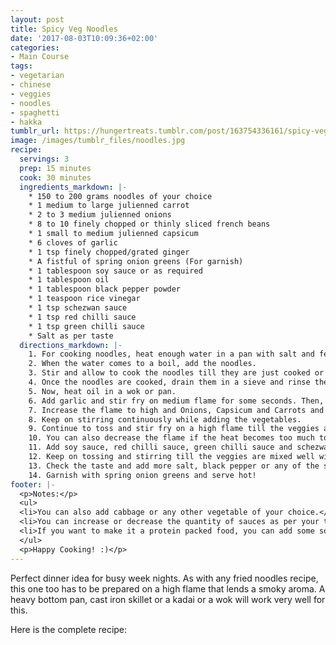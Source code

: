 ```yaml
---
layout: post
title: Spicy Veg Noodles
date: '2017-08-03T10:09:36+02:00'
categories:
- Main Course
tags:
- vegetarian
- chinese
- veggies
- noodles
- spaghetti
- hakka
tumblr_url: https://hungertreats.tumblr.com/post/163754336161/spicy-veg-noodles
image: /images/tumblr_files/noodles.jpg
recipe:
  servings: 3
  prep: 15 minutes
  cook: 30 minutes
  ingredients_markdown: |-
    * 150 to 200 grams noodles of your choice
    * 1 medium to large julienned carrot
    * 2 to 3 medium julienned onions
    * 8 to 10 finely chopped or thinly sliced french beans
    * 1 small to medium julienned capsicum
    * 6 cloves of garlic
    * 1 tsp finely chopped/grated ginger
    * A fistful of spring onion greens (For garnish)
    * 1 tablespoon soy sauce or as required
    * 1 tablespoon oil
    * 1 tablespoon black pepper powder
    * 1 teaspoon rice vinegar
    * 1 tsp schezwan sauce
    * 1 tsp red chilli sauce
    * 1 tsp green chilli sauce
    * Salt as per taste
  directions_markdown: |-
    1. For cooking noodles, heat enough water in a pan with salt and few drops of oil.
    2. When the water comes to a boil, add the noodles.
    3. Stir and allow to cook the noodles till they are just cooked or al dente. Don’t overcook the noodles.
    4. Once the noodles are cooked, drain them in a sieve and rinse them in chilled water and keep aside.
    5. Now, heat oil in a wok or pan.
    6. Add garlic and stir fry on medium flame for some seconds. Then, add ginger and stir fry again on medium flame for 2-3 seconds.
    7. Increase the flame to high and Onions, Capsicum and Carrots and French Beans.
    8. Keep on stirring continuously while adding the vegetables.
    9. Continue to toss and stir fry on a high flame till the veggies are almost cooked. Don’t overcook the veggies.
    10. You can also decrease the flame if the heat becomes too much too handle and then stir fry the veggies on a medium flame.
    11. Add soy sauce, red chilli sauce, green chilli sauce and schezwan sauce, vinegar, salt and black pepper and stir and then add the noodles.
    12. Keep on tossing and stirring till the veggies are mixed well with the noodles for minute or two. switch off the fire.
    13. Check the taste and add more salt, black pepper or any of the sauce if required.
    14. Garnish with spring onion greens and serve hot!
footer: |-
  <p>Notes:</p>
  <ul>
  <li>You can also add cabbage or any other vegetable of your choice.</li>
  <li>You can increase or decrease the quantity of sauces as per your taste.</li>
  <li>If you want to make it a protein packed food, you can add some soya chunks. For this, soak the soya chunks in hot water for 15-20 minutes. Squeeze out the water from them and then add them with noodles after cooking the vegetables.</li>
  </ul>
  <p>Happy Cooking! :)</p>
---
```

Perfect dinner idea for busy week nights. As with any fried noodles recipe, this one too has to be prepared on a high flame that lends a smoky aroma. A heavy bottom pan, cast iron skillet or a kadai or a wok will work very well for this.

Here is the complete recipe:

